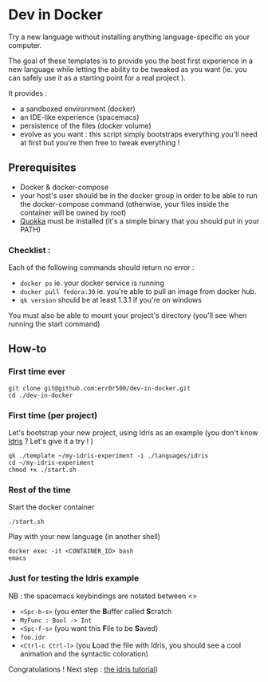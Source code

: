 # Dev in Docker

Try a new language without installing anything language-specific on your computer.

The goal of these templates is to provide you the best first experience in a new language while letting the ability to be tweaked as you want (ie. you can safely use it as a starting point for a real project ).

It provides :
- a sandboxed environment (docker)
- an IDE-like experience (spacemacs)
- persistence of the files (docker volume)
- evolve as you want : this script simply bootstraps everything you'll need at first but you're then free to tweak everything !

## Prerequisites
- Docker & docker-compose
- your host's user should be in the docker group in order to be able to run the docker-compose command (otherwise, your files inside the container will be owned by root)
- [Quokka](https://github.com/Depado/quokka/releases) must be installed (it's a simple binary that you should put in your PATH)

### Checklist : 
Each of the following commands should return no error :

- `docker ps` ie. your docker service is running
- `docker pull fedora:30` ie. you're able to pull an image from docker hub.
- `qk version` should be at least 1.3.1 if you're on windows

You must also be able to mount your project's directory (you'll see when running the start command)

## How-to

### First time ever

```
git clone git@github.com:err0r500/dev-in-docker.git
cd ./dev-in-docker
```

### First time (per project)

Let's bootstrap your new project, using Idris as an example (you don't know [Idris](https://www.idris-lang.org/) ? Let's give it a try ! ) 
```
qk ./template ~/my-idris-experiment -i ./languages/idris
cd ~/my-idris-experiment
chmod +x ./start.sh
```
### Rest of the time


Start the docker container
```
./start.sh
```

Play with your new language (in another shell)
```
docker exec -it <CONTAINER_ID> bash
emacs
```

### Just for testing the Idris example

NB : the spacemacs keybindings are notated between <>

- `<Spc-b-s>` (you enter the **B**uffer called **S**cratch
- `MyFunc : Bool -> Int`
- `<Spc-f-s>` (you want this **F**ile to be **S**aved)
- `foo.idr`
- `<Ctrl-c Ctrl-l>` (you **L**oad the file with Idris, you should see a cool animation and the syntactic coloration)

Congratulations ! Next step : [the idris tutorial](http://docs.idris-lang.org/en/latest/tutorial/index.html#tutorial-index))
